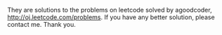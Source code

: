 They are solutions to the problems on leetcode solved by agoodcoder, http://oj.leetcode.com/problems. If you have any better solution, please contact me. Thank you.
